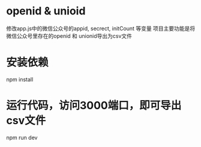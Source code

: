 # openid & unioid 
修改app.js中的微信公众号的appid, secrect, initCount 等变量
项目主要功能是将微信公众号里存在的openid 和 unionid导出为csv文件

# 安装依赖
npm install 

# 运行代码，访问3000端口，即可导出csv文件
npm run dev
